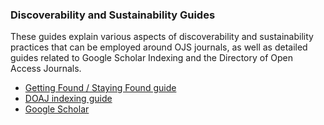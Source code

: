 
### Discoverability and Sustainability Guides

These guides explain various aspects of discoverability and sustainability practices that can be employed around OJS journals, as well as detailed guides related to Google Scholar Indexing and the Directory of Open Access Journals.

- [Getting Found / Staying Found guide](/gfsf/en/)
- [DOAJ indexing guide](/crossref-ojs-manual/en/)
- [Google Scholar](/google-scholar/en)

